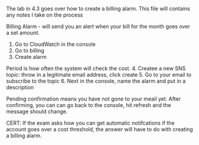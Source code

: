 The lab in 4.3 goes over how to create a billing alarm.
This file will contains any notes I take on the process

Billing Alarm - will send you an alert when your bill for the month goes over a set amount.

1. Go to CloudWatch in the console
2. Go to billing
3. Create alarm

Period is how often the system will check the cost.
4. Createe a new SNS topic: throw in a legitimate email address, click create
5. Go to your email to subscribe to the topic
6. Next in the console, name the alarm and put in a description

Pending confirmation means you have not gone to your meail yet.
After confirming, you can can go back to the console, hit refresh and the message should change.

CERT:
If the exam asks how you can get automatic notifcations if the account goes over a cost threshold, the answer will have to do with creating a billing alarm.